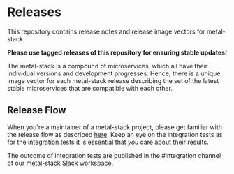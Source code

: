 # Releases

This repository contains release notes and release image vectors for metal-stack.

**Please use tagged releases of this repository for ensuring stable updates!**

The metal-stack is a compound of microservices, which all have their individual versions and development progresses. Hence, there is a unique image vector for each metal-stack release describing the set of the latest stable microservices that are compatible with each other.

## Release Flow

When you're a maintainer of a metal-stack project, please get familiar with the release flow as described [here](docs/release_flow.md). Keep an eye on the integration tests as for the integration tests it is essential that _you_ care about their results.

The outcome of integration tests are published in the #integration channel of our [metal-stack Slack workspace](https://metal-stack.slack.com/).
